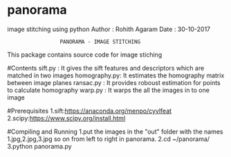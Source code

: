 # panorama
image stitching using python 
Author : Rohith Agaram
Date   : 30-10-2017

                     PANORAMA - IMAGE STITCHING 
This package contains source code for image stiching

#Contents
sift.py : It gives the sift features and descriptors which are matched in two images
homography.py: It estimates the homography matrix between image planes
ransac.py : It provides roboust estimation for points to calculate homography
warp.py : It warps the all the images in to one image

#Prerequisites
1.sift:https://anaconda.org/menpo/cyvlfeat
2.scipy:https://www.scipy.org/install.html


#Compiling and Running
1.put the images in the "out" folder with the names 1.jpg,2.jpg,3.jpg so on from left to right in panorama.
2.cd ~/panorama/
3.python panorama.py
